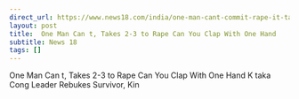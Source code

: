```yaml
---
direct_url: https://www.news18.com/india/one-man-cant-commit-rape-it-takes-2-3-can-you-clap-with-one-hand-ktaka-cong-leader-rebukes-survivor-kin-nation-out-8670740.html
layout: post
title:  One Man Can t, Takes 2-3 to Rape Can You Clap With One Hand    K taka Cong Leader  Rebukes  Survivor, Kin
subtitle: News 18
tags: []
---
```


 One Man Can t, Takes 2-3 to Rape Can You Clap With One Hand    K taka Cong Leader  Rebukes  Survivor, Kin
